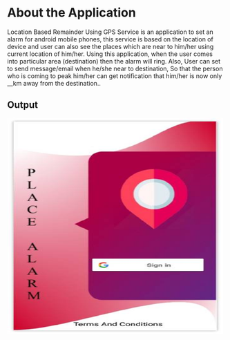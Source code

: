 About the Application
============

Location Based Remainder Using GPS Service is an application to set an alarm for android mobile phones, this service is based on the location of device and user can also see the places which are near to him/her using current location of him/her. Using this application, when the user comes into particular area (destination) then the alarm will ring. Also, User can set to send message/email when he/she near to destination, So that the person who is coming to peak him/her can get notification that him/her is now only __km away from the destination.. 

Output
------------------------------
<img src="https://github.com/YagnikBavishi/PlaceAlarm/blob/master/images/p1.jpg" width="500" height="500"/>
        



        
